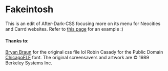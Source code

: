 # Fakeintosh

This is an edit of After-Dark-CSS focusing more on its menu for Neocities and Carrd websites.
Refer to [this page](https://tabbygarf.club/templates/fakeintosh/index.html) for an example :)




#### Thanks to:
[Bryan Braun](http://bryanbraun.github.io/after-dark-css/) for the original css file lol
Robin Casady for the Public Domain [ChicagoFLF](http://christtrekker.users.sourceforge.net/fnt/chicago.shtml) font.
The original screensavers and artwork are © 1989 Berkeley Systems Inc.
